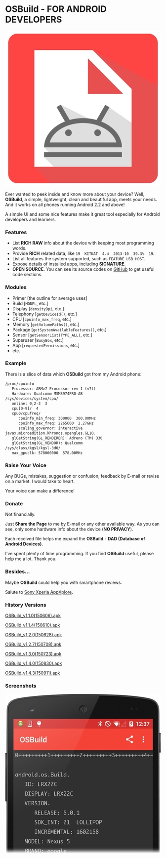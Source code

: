 # OSBuild - FOR ANDROID DEVELOPERS

![icon.png](/Other/icon.png)

Ever wanted to peek inside and know more about your device? Well, **OSBuild**, a simple, lightweight, clean and beautiful app, meets your needs. And it works on all phones running Android 2.2 and above!

A simple UI and some nice features make it great tool especially for Android developers and learners.

### Features
* List **RICH RAW** info about the device with keeping most programming words.
* Provide **RICH** related data, like `19  KITKAT  4.4  2013-10  39.3%  19`.
* List all features the system supported, such as `FEATURE_USB_HOST`.
* Expose details of installed apps, including **SIGNATURE**.
* **OPEN SOURCE**. You can see its source codes on [GitHub](https://github.com/by-syk/OSBuild) to get useful code sections.

### Modules
* Primer [the outline for average uses]
* Build [`MODEL`, etc.]
* Display [`densityDpi`, etc.]
* Telephony [`getDeviceId()`, etc.]
* CPU [`cpuinfo_max_freq`, etc.]
* Memory [`getVolumePaths()`, etc.]
* Package [`getSystemAvailableFeatures()`, etc.]
* Sensor [`getSensorList(TYPE_ALL)`, etc.]
* Superuser [`BusyBox`, etc.]
* App [`requestedPermissions`, etc.]
* etc.

### Example
There is a slice of data which **OSBuild** got from my Android phone:
```
/proc/cpuinfo
   Processor: ARMv7 Processor rev 1 (v7l)
   Hardware: Qualcomm MSM8974PRO-AB
/sys/devices/system/cpu/
   online: 0,2-3  3
   cpu[0-9]/  4
   cpu0/cpufreq/
      cpuinfo_min_freq: 300000  300.00MHz
      cpuinfo_max_freq: 2265600  2.27GHz
      scaling_governor: interactive
javax.microedition.khronos.opengles.GL10.
   glGetString(GL_RENDERER): Adreno (TM) 330
   glGetString(GL_VENDOR): Qualcomm
/sys/class/kgsl/kgsl-3d0/
   max_gpuclk: 578000000  578.00MHz
```

### Raise Your Voice
Any BUGs, mistakes, suggestion or confusion, feedback by E-mail or revise on a market. I would take to heart.

Your voice can make a difference!

### Donate
Not financially.

Just **Share the Page** to me by E-mail or any other available way. As you can see, only some hardware info about the device (**NO PRIVACY**).

Each received file helps me expand the **OSBuild** - **DAD (Database of Android Devices)**.

I've spent plenty of time programming. If you find **OSBuild** useful, please help me a lot. Thank you.

### Besides...
Maybe **OSBuild** could help you with smartphone reviews.

Salute to [Sony Xperia AppXplore](http://developer.sonymobile.com/knowledge-base/tools/download-appxplore-and-learn-more-about-your-apps/).

### History Versions
[OSBuild_v1.1.0(150606).apk](/Other/OSBuild_v1.1.0(150606).apk)

[OSBuild_v1.1.4(150610).apk](/Other/OSBuild_v1.1.4(150610).apk)

[OSBuild_v1.2.0(150628).apk](/Other/OSBuild_v1.2.0(150628).apk)

[OSBuild_v1.2.7(150708).apk](/Other/OSBuild_v1.2.7(150708).apk)

[OSBuild_v1.3.0(150723).apk](/Other/OSBuild_v1.3.0(150723).apk)

[OSBuild_v1.4.0(150830).apk](/Other/OSBuild_v1.4.0(150830).apk)

[OSBuild_v1.4.3(150911).apk](/Other/OSBuild_v1.4.3(150911).apk)

### Screenshots
![screenshot.png](/Other/screenshot.png)

